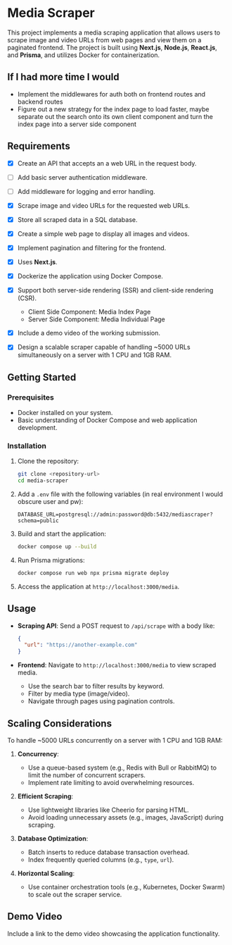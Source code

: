 # Media Scraper

This project implements a media scraping application that allows users to scrape image and video URLs from web pages and view them on a paginated frontend. The project is built using **Next.js**, **Node.js**, **React.js**, and **Prisma**, and utilizes Docker for containerization.

## If I had more time I would

- Implement the middlewares for auth both on frontend routes and backend routes
- Figure out a new strategy for the index page to load faster, maybe separate out the search onto its own client component and turn the index page into a server side component

## Requirements

- [x] Create an API that accepts an a web URL in the request body.
- [ ] Add basic server authentication middleware.
- [ ] Add middleware for logging and error handling.
- [x] Scrape image and video URLs for the requested web URLs.
- [x] Store all scraped data in a SQL database.
- [x] Create a simple web page to display all images and videos.
- [x] Implement pagination and filtering for the frontend.
- [x] Uses **Next.js**.
- [x] Dockerize the application using Docker Compose.
- [x] Support both server-side rendering (SSR) and client-side rendering (CSR).

  - Client Side Component: Media Index Page
  - Server Side Component: Media Individual Page

- [x] Include a demo video of the working submission.
- [x] Design a scalable scraper capable of handling ~5000 URLs simultaneously on a server with 1 CPU and 1GB RAM.

## Getting Started

### Prerequisites

- Docker installed on your system.
- Basic understanding of Docker Compose and web application development.

### Installation

1. Clone the repository:

   ```bash
   git clone <repository-url>
   cd media-scraper
   ```

2. Add a `.env` file with the following variables (in real environment I would obscure user and pw):

   ```env
   DATABASE_URL=postgresql://admin:password@db:5432/mediascraper?schema=public
   ```

3. Build and start the application:

   ```bash
   docker compose up --build
   ```

4. Run Prisma migrations:

   ```bash
   docker compose run web npx prisma migrate deploy
   ```

5. Access the application at `http://localhost:3000/media`.

## Usage

- **Scraping API**: Send a POST request to `/api/scrape` with a body like:

  ```json
  {
    "url": "https://another-example.com"
  }
  ```

- **Frontend**: Navigate to `http://localhost:3000/media` to view scraped media.
  - Use the search bar to filter results by keyword.
  - Filter by media type (image/video).
  - Navigate through pages using pagination controls.

## Scaling Considerations

To handle ~5000 URLs concurrently on a server with 1 CPU and 1GB RAM:

1. **Concurrency**:

   - Use a queue-based system (e.g., Redis with Bull or RabbitMQ) to limit the number of concurrent scrapers.
   - Implement rate limiting to avoid overwhelming resources.

2. **Efficient Scraping**:

   - Use lightweight libraries like Cheerio for parsing HTML.
   - Avoid loading unnecessary assets (e.g., images, JavaScript) during scraping.

3. **Database Optimization**:

   - Batch inserts to reduce database transaction overhead.
   - Index frequently queried columns (e.g., `type`, `url`).

4. **Horizontal Scaling**:
   - Use container orchestration tools (e.g., Kubernetes, Docker Swarm) to scale out the scraper service.

## Demo Video

Include a link to the demo video showcasing the application functionality.
